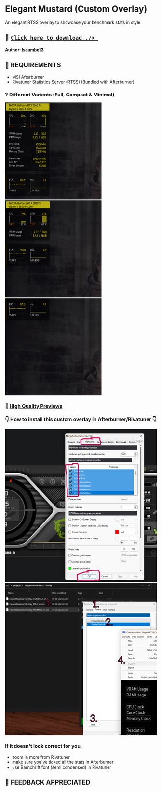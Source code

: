# Elegant Mustard (Custom Overlay)
An elegant RTSS overlay to showcase your benchmark stats in style.


## 💾 [`Click here to download ./> `](https://github.com/lscambo13/ElegantMustard/releases)
#### **Author:** [lscambo13](https://github.com/lscambo13)

## 🤔 REQUIREMENTS
- [MSI Afterburner](https://www.msi.com/Landing/afterburner/graphics-cards)
- Rivatuner Statistics Server (RTSS) (Bundled with Afterburner)


### ❔ Different Varients (Full, Compact & Minimal)
![full](https://github.com/lscambo13/ElegantMustard/blob/main/Previews/full_v1%20(Phone).png)
![compact](https://github.com/lscambo13/ElegantMustard/blob/main/Previews/compact_v1%20(Phone).png)
![minimal](https://github.com/lscambo13/ElegantMustard/blob/main/Previews/minimal_v1%20(Phone).png)

### 📁 [High Quality Previews](https://github.com/lscambo13/ElegantMustard/tree/main/Previews)

### 👇 How to install this custom overlay in Afterburner/Rivatuner 👇
![1](https://github.com/lscambo13/ElegantMustard/blob/main/Guide/STEP%201.png)
![2](https://github.com/lscambo13/ElegantMustard/blob/main/Guide/STEP%202.png)

### If it doesn't look correct for you,
- zoom in more from Rivatuner
- make sure you've ticked all the stats in Afterburner
- use Barnchrift font (semi condensed) in Rivatuner 

## 🙏 FEEDBACK APPRECIATED
